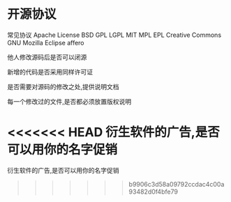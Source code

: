 # 开源协议
常见协议
Apache License
BSD
GPL
LGPL
MIT
MPL
EPL
Creative Commons
GNU
Mozilla
Eclipse
affero

他人修改源码后是否可以闭源

新增的代码是否采用同样许可证

是否需要对源码的修改之处,提供说明文档

每一个修改过的文件,是否都必须放置版权说明

<<<<<<< HEAD
衍生软件的广告,是否可以用你的名字促销
=======
衍生软件的广告,是否可以用你的名字促销
>>>>>>> b9906c3d58a09792ccdac4c00a93482d0f4bfe79
